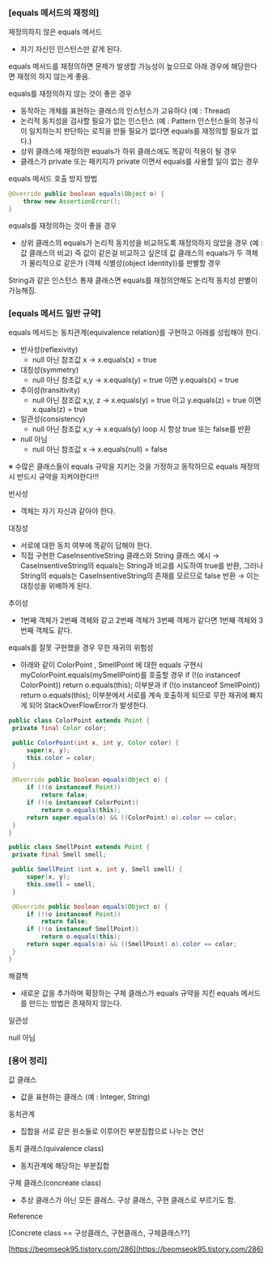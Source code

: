 ### [equals 메서드의 재정의]

재정의하지 않은 equals 메서드

- 자기 자신인 인스턴스만 같게 된다.

equals 메서드를 재정의하면 문제가 발생할 가능성이 높으므로 아래 경우에 해당한다면 재정의 하지 않는게 좋음.

equals를 재정의하지 않는 것이 좋은 경우

- 동작하는 개체를 표현하는 클래스의 인스턴스가 고유하다 (예 : Thread)
- 논리적 동치성을 검사할 필요가 없는 인스턴스 (예 : Pattern 인스턴스들의 정규식이 일치하는지 판단하는 로직을 만들 필요가 없다면 equals를 재정의할 필요가 없다.)
- 상위 클래스에 재정의한 equals가 하위 클래스에도 똑같이 적용이 될 경우
- 클래스가 private 또는 패키지가 private 이면서 equals를 사용할 일이 없는 경우

equals 메서드 호출 방지 방법

```java
@Override public boolean equals(Object o) {
	throw new AssertionError();
}
```

equals를 재정의하는 것이 좋을 경우

- 상위 클래스의 equals가 논리적 동치성을 비교하도록 재정의하지 않았을 경우 (예 : 값 클래스의 비교) 즉 값이 같은걸 비교하고 싶은데 값 클래스의 equals가 두 객체가 물리적으로 같은가 (객체 식별성(object identity))를 판별할 경우

String과 같은 인스턴스 통재 클래스면 equals를 재정의안해도 논리적 동치성 판별이 가능해짐.

### [equals 메서드 일반 규약]

equals 메서드는 동치관계(equivalence relation)를 구현하고 아래를 성립해야 한다.

- 반사성(reflexivity)
    - null 아닌 참조값 x → x.equals(x) = true
- 대칭성(symmetry)
    - null 아닌 참조값 x,y → x.equals(y) = true 이면 y.equals(x) = true
- 추이성(transitivity)
    - null 아닌 참조값 x,y, z → x.equals(y) = true 이고 y.equals(z) = true 이면 x.quals(z) = true
- 일관성(consistency)
    - null 아닌 참조값 x,y → x.equals(y) loop 시 항상 true 또는 false를 반환
- null 아님
    - null 아닌 참조값 x → x.equals(null) = false

※ 수많은 클래스들이 equals 규악을 지키는 것을 가정하고 동작하므로 equals 재정의시 반드시 규약을 지켜야한다!!!

반사성

- 객체는 자기 자신과 같아야 한다.

대칭성

- 서로에 대한 동치 여부에 똑같이 답해야 한다.
- 직접 구현한 CaseInsentiveString 클래스와 String 클래스 예시 → CaseInsentiveString의 equals는 String과 비교를 시도하여 true를 반환, 그러나 String의 equals는 CaseInsentiveString의 존재를 모르므로 false 반환 → 이는 대칭성을 위배하게 된다.

추이성

- 1번째 객체가 2번째 객체와 같고 2번째 객체가 3번째 객체가 같다면 1번째 객체와 3번째 객체도 같다.

equals를 잘못 구현했을 경우 무한 재귀의 위험성

- 아래와 같이  ColorPoint , SmellPoint 에 대한 equals 구현시 myColorPoint.equals(mySmellPoint)를 호출할 경우 if (!(o instanceof ColorPoint)) return o.equals(this); 이부분과  if (!(o instanceof SmellPoint)) return o.equals(this); 이부분에서 서로를 계속 호출하게 되므로 무한 재귀에 빠지게 되어 StackOverFlowError가 발생한다.

```java
public class ColorPoint extends Point {
 private final Color color;

 public ColorPoint(int x, int y, Color color) {
     super(x, y);
     this.color = color;
 }

 @Override public boolean equals(Object o) {
     if (!(o instanceof Point))
         return false;
     if (!(o instanceof ColorPoint))
         return o.equals(this);
     return super.equals(o) && ((ColorPoint) o).color == color;
 }
}

public class SmellPoint extends Point {
 private final Smell smell;

 public SmellPoint (int x, int y, Smell smell) {
     super(x, y);
     this.smell = smell;
 }

 @Override public boolean equals(Object o) {
     if (!(o instanceof Point))
         return false;
     if (!(o instanceof SmellPoint))
         return o.equals(this);
     return super.equals(o) && ((SmellPoint) o).color == color;
 }
}
```

해결책

- 새로운 값을 추가하며 확장하는 구체 클래스가 equals 규약을 지킨 equals 메서드를 만드는 방법은 존재하지 않는다.

일관성

null 아님

### [용어 정리]

값 클래스

- 값을 표현하는 클래스 (예 : Integer, String)

동치관계

- 집합을 서로 같은 원소들로 이루어진 부분집합으로 나누는 연산

동치 클래스(quivalence class)

- 동치관계에 해당하는 부분집합

구체 클래스(concreate class)

- 추상 클래스가 아닌 모든 클래스. 구상 클래스, 구현 클래스로 부르기도 함.

Reference

[Concrete class == 구상클래스, 구현클래스, 구체클래스??]

[https://beomseok95.tistory.com/286](https://beomseok95.tistory.com/286)

